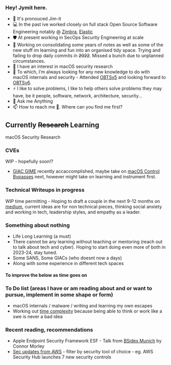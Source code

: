 ### Hey! Jymit here.
<!--
**Jymit/jymit** is a ✨ _special_ ✨ repository because its `README.md` (this file) appears on your GitHub profile
Here are some ideas to get you started:
- 👯 I’m looking to collaborate on 
- 🤔 I’m looking for help with
- 😄 Pronouns:
-->
- 🤔 It's pronouced Jim-it
- 💻 In the past ive worked closely on full stack Open Source Software Engineering notably @ [Zimbra](https://www.zimbra.com/), [Elastic](https://www.elastic.co/)
- 🛡️ At present working in SecOps Security Engineering at scale
- 🔭 Working on consolidating some years of notes as well as some of the new stuff im learning and fun into an organised tidy space. Trying and failing to drop daily commits in ~~2022~~. Missed a bunch due to unplanned circumstances.
- 🌱 I have an interest in macOS security research
- 🤔 To which, I’m always looking for any new knowledge to do with macOS internals and security - Attended [OBTSv5](https://objectivebythesea.org/v5/) and looking forward to [OBTSv6](https://objectivebythesea.org/v6/index.html).
- ⚡ I like to solve problems, I like to help others solve problems they may have, be it people, software, network, architecture, security...
- 💬 Ask me Anything
- 📫 How to reach me 🤔. Where can you find me first?

## Currently ~~Research~~ Learning
macOS Security Research
### CVEs
WIP - hopefully soon!?
- [GIAC GIME](https://www.giac.org/certifications/ios-macos-examiner-gime/) recently accaccomplished, maybe take on [macOS Control Bypasses](https://www.offensive-security.com/exp312-osmr/) next, however might take on learning and instrument first.
### Technical Writeups in progress
WIP time permitting - Hoping to draft a couple in the next 9-12 months on	[medium](https://medium.com/@jkhondhu), current ideas are for non technical pieces, thinking social anxiety and working in tech, leadership styles, and empathy as a leader.
### Something about nothing
- Life Long Learning (a must)
- There cannot be any learning without teaching or mentoring (reach out to talk about tech and cyber). Hoping to start doing even more of both in 2023-24, stay tuned.
- Some SANS, Some GIACs (who doesnt now a days)
- Along with some experience in different tech spaces
#### To improve the below as time goes on
### To Do list (areas I have or am reading about and or want to pursue, implement in some shape or form)
- macOS internals / malware / writing and learning my own escapes
- Working out [time complexity](https://adrianmejia.com/how-to-find-time-complexity-of-an-algorithm-code-big-o-notation) because being able to think or work like a swe is never a bad idea
### Recent reading, recommendations
- Apple Endpoint Security Framework ESF - Talk from [BSides Munich](https://youtu.be/XNFU9296_r0?t=139) by Connor Morley
- [Sec updates from AWS](https://aws.amazon.com/about-aws/whats-new/2023/) - filter by security tool of choice - eg. AWS Security Hub launches 7 new security controls

